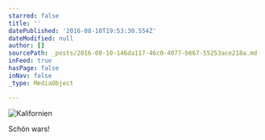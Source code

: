 ```yaml
---
starred: false
title: ''
datePublished: '2016-08-10T19:53:30.554Z'
dateModified: null
author: []
sourcePath: _posts/2016-08-10-146da117-46c0-4077-b667-55253ace218a.md
inFeed: true
hasPage: false
inNav: false
_type: MediaObject

---
```

![Kalifornien](https://the-grid-user-content.s3-us-west-2.amazonaws.com/b85d927b-247c-487e-b205-ebcbf7975cc0.jpg)

Schön wars!